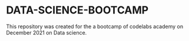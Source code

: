 # DATA-SCIENCE-BOOTCAMP
This repository was created for the a bootcamp of codelabs academy on December 2021 on Data science.
